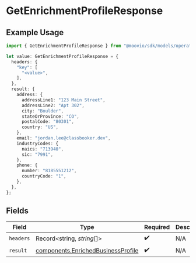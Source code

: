 # GetEnrichmentProfileResponse

## Example Usage

```typescript
import { GetEnrichmentProfileResponse } from "@moovio/sdk/models/operations";

let value: GetEnrichmentProfileResponse = {
  headers: {
    "key": [
      "<value>",
    ],
  },
  result: {
    address: {
      addressLine1: "123 Main Street",
      addressLine2: "Apt 302",
      city: "Boulder",
      stateOrProvince: "CO",
      postalCode: "80301",
      country: "US",
    },
    email: "jordan.lee@classbooker.dev",
    industryCodes: {
      naics: "713940",
      sic: "7991",
    },
    phone: {
      number: "8185551212",
      countryCode: "1",
    },
  },
};
```

## Fields

| Field                                                                                    | Type                                                                                     | Required                                                                                 | Description                                                                              |
| ---------------------------------------------------------------------------------------- | ---------------------------------------------------------------------------------------- | ---------------------------------------------------------------------------------------- | ---------------------------------------------------------------------------------------- |
| `headers`                                                                                | Record<string, *string*[]>                                                               | :heavy_check_mark:                                                                       | N/A                                                                                      |
| `result`                                                                                 | [components.EnrichedBusinessProfile](../../models/components/enrichedbusinessprofile.md) | :heavy_check_mark:                                                                       | N/A                                                                                      |